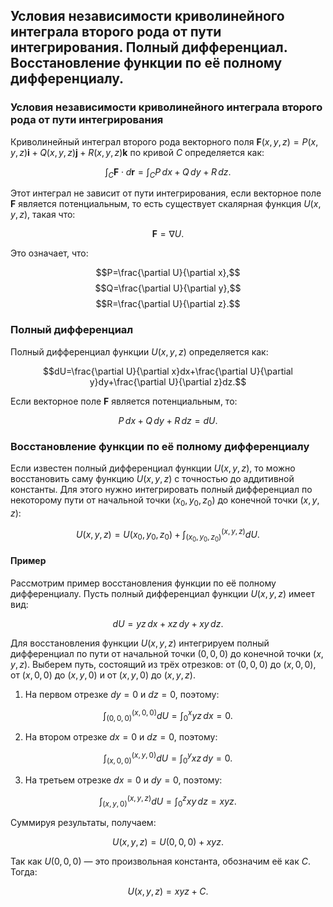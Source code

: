 ## Условия независимости криволинейного интеграла второго рода от пути интегрирования. Полный дифференциал. Восстановление функции по её полному дифференциалу.

### Условия независимости криволинейного интеграла второго рода от пути интегрирования

Криволинейный интеграл второго рода векторного поля $\mathbf{F}(x, y, z) = P(x, y, z)\mathbf{i} + Q(x, y, z)\mathbf{j} + R(x, y, z)\mathbf{k}$ по кривой $C$ определяется как:

$$\int_{C}\mathbf{F}\cdot d\mathbf{r}=\int_{C}P\,dx+Q\,dy+R\,dz.$$

Этот интеграл не зависит от пути интегрирования, если векторное поле $\mathbf{F}$ является потенциальным, то есть существует скалярная функция $U(x, y, z)$, такая что:

$$\mathbf{F}=\nabla U.$$

Это означает, что:

$$P=\frac{\partial U}{\partial x},$$
$$Q=\frac{\partial U}{\partial y},$$
$$R=\frac{\partial U}{\partial z}.$$

### Полный дифференциал

Полный дифференциал функции $U(x, y, z)$ определяется как:

$$dU=\frac{\partial U}{\partial x}dx+\frac{\partial U}{\partial y}dy+\frac{\partial U}{\partial z}dz.$$

Если векторное поле $\mathbf{F}$ является потенциальным, то:

$$P\,dx+Q\,dy+R\,dz=dU.$$

### Восстановление функции по её полному дифференциалу

Если известен полный дифференциал функции $U(x, y, z)$, то можно восстановить саму функцию $U(x, y, z)$ с точностью до аддитивной константы. Для этого нужно интегрировать полный дифференциал по некоторому пути от начальной точки $(x_0, y_0, z_0)$ до конечной точки $(x, y, z)$:

$$U(x,y,z)=U(x_0,y_0,z_0)+\int_{(x_0,y_0,z_0)}^{(x,y,z)}dU.$$

#### Пример

Рассмотрим пример восстановления функции по её полному дифференциалу. Пусть полный дифференциал функции $U(x, y, z)$ имеет вид:

$$dU=yz\,dx+xz\,dy+xy\,dz.$$

Для восстановления функции $U(x, y, z)$ интегрируем полный дифференциал по пути от начальной точки $(0, 0, 0)$ до конечной точки $(x, y, z)$. Выберем путь, состоящий из трёх отрезков: от $(0, 0, 0)$ до $(x, 0, 0)$, от $(x, 0, 0)$ до $(x, y, 0)$ и от $(x, y, 0)$ до $(x, y, z)$.

1. На первом отрезке $dy=0$ и $dz=0$, поэтому:

$$\int_{(0,0,0)}^{(x,0,0)}dU=\int_{0}^{x}yz\,dx=0.$$

2. На втором отрезке $dx=0$ и $dz=0$, поэтому:

$$\int_{(x,0,0)}^{(x,y,0)}dU=\int_{0}^{y}xz\,dy=0.$$

3. На третьем отрезке $dx=0$ и $dy=0$, поэтому:

$$\int_{(x,y,0)}^{(x,y,z)}dU=\int_{0}^{z}xy\,dz=xyz.$$

Суммируя результаты, получаем:

$$U(x,y,z)=U(0,0,0)+xyz.$$

Так как $U(0,0,0)$ — это произвольная константа, обозначим её как $C$. Тогда:

$$U(x,y,z)=xyz+C.$$